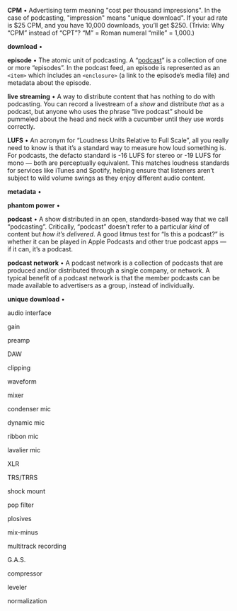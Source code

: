 <a name="cpm">**CPM**</a> • Advertising term meaning "cost per thousand impressions". In the case of podcasting, "impression" means "unique download". If your ad rate is $25 CPM, and you have 10,000 downloads, you’ll get $250. (Trivia: Why “CPM” instead of “CPT”? “M” = Roman numeral “mille” = 1,000.)

<a name="download">**download**</a> • 

<a name="episode">**episode**</a> • The atomic unit of podcasting. A “<a href="#podcast">podcast</a>” is a collection of one or more “episodes”. In the podcast feed, an episode is represented as an `<item>` which includes an `<enclosure>` (a link to the episode’s media file) and metadata about the episode.

<a name="live-streaming">**live streaming**</a> • A way to distribute content that has nothing to do with podcasting. You can record a livestream of a _show_ and distribute _that_ as a podcast, but anyone who uses the phrase “live podcast” should be pummeled about the head and neck with a cucumber until they use words correctly.

<a name="lufs">**LUFS**</a> • An acronym for “Loudness Units Relative to Full Scale”, all you really need to know is that it’s a standard way to measure how loud something is. For podcasts, the defacto standard is -16 LUFS for stereo or -19 LUFS for mono — both are perceptually equivalent. This matches loudness standards for services like iTunes and Spotify, helping ensure that listeners aren’t subject to wild volume swings as they enjoy different audio content.

<a name="metadata">**metadata**</a> • 

<a name="phantom-power">**phantom power**</a> • 

<a name="podcast">**podcast**</a> • A show distributed in an open, standards-based way that we call “podcasting”. Critically, “podcast” doesn’t refer to a particular _kind_ of content but _how it’s delivered_. A good litmus test for “Is this a podcast?” is whether it can be played in Apple Podcasts and other true podcast apps — if it can, it’s a podcast.

<a name="podcast-network">**podcast network**</a> • A podcast network is a collection of podcasts that are produced and/or distributed through a single company, or network. A typical benefit of a podcast network is that the member podcasts can be made available to advertisers as a group, instead of individually.

<a name="unique-download">**unique download**</a> • 

audio interface

gain

preamp

DAW

clipping

waveform

mixer

condenser mic

dynamic mic

ribbon mic

lavalier mic

XLR

TRS/TRRS

shock mount

pop filter

plosives

mix-minus

multitrack recording

G.A.S.

compressor

leveler

normalization
